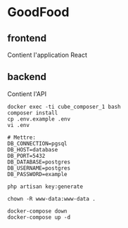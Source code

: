 # GoodFood

## frontend

Contient l'application React

## backend

Contient l'API

```
docker exec -ti cube_composer_1 bash
composer install
cp .env.example .env
vi .env

# Mettre:
DB_CONNECTION=pgsql
DB_HOST=database
DB_PORT=5432
DB_DATABASE=postgres
DB_USERNAME=postgres
DB_PASSWORD=example

php artisan key:generate

chown -R www-data:www-data .

docker-compose down
docker-compose up -d

```
